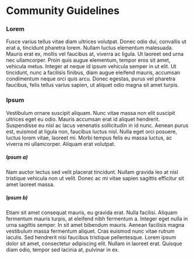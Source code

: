 # Community Guidelines

### Lorem
Fusce varius tellus vitae diam ultrices volutpat. Donec odio dui, convallis ut erat a, tincidunt pharetra lorem. Nullam luctus elementum malesuada. Mauris erat ex, mollis vel faucibus at, viverra ac ligula. Ut laoreet sed urna nec ullamcorper. Proin quis augue elementum, tempor eros sit amet, vehicula metus. Integer at neque id ipsum vehicula semper in ut elit. Ut tincidunt, nunc a facilisis finibus, diam augue eleifend mauris, accumsan condimentum neque orci quis arcu. Donec egestas, purus vel pharetra faucibus, felis tellus varius sapien, ut aliquet odio magna sit amet turpis.

### Ipsum
Vestibulum ornare suscipit aliquam. Nunc vitae massa non elit suscipit ultrices eget eu odio. Mauris accumsan erat id aliquet hendrerit. Suspendisse eu nisl ac lacus venenatis sollicitudin in id nunc. Aenean purus est, euismod at ligula non, faucibus luctus nisl. Nulla eget orci posuere, luctus lorem vitae, laoreet mi. Morbi tempus felis eu massa luctus, ac viverra mi ullamcorper. Aliquam erat volutpat.

##### Ipsum a)
Nam auctor lectus sed velit placerat tincidunt. Nullam gravida leo at nisl tristique vehicula non ut velit. Donec ac mi vitae sapien sagittis efficitur sit amet laoreet massa.
##### Ipsum b)
Etiam sit amet consequat mauris, eu gravida erat. Nulla facilisi. Aliquam fermentum mauris turpis, at eleifend nibh fermentum a. Integer eget nulla in urna sagittis semper. In sit amet bibendum mauris. Aenean facilisis magna vestibulum massa fermentum aliquet. Cras euismod nunc vitae rutrum iaculis. Sed hendrerit nisi faucibus tristique pellentesque. Lorem ipsum dolor sit amet, consectetur adipiscing elit. Nullam in laoreet erat. Quisque diam odio, tempor sed lacinia at, pulvinar in ex.
